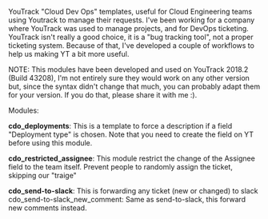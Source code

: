 YouTrack "Cloud Dev Ops" templates, useful for Cloud Engineering teams using Youtrack to manage their requests. I've been working for a company where
YouTrack was used to manage projects, and for DevOps ticketing. YouTrack isn't really a good choice, it is a "bug tracking tool", not a proper ticketing
system. Because of that, I've developed a couple of workflows to help us making YT a bit more useful.

NOTE: This modules have been developed and used on YouTrack 2018.2 (Build 43208), I'm not entirely sure they would work on any other version but, since
      the syntax didn't change that much, you can probably adapt them for your version. If you do that, please share it with me :).

Modules:

**cdo_deployments**: This is a template to force a description if a field "Deployment type" is chosen. Note that you need to create the field on YT before using this module. 

**cdo_restricted_assignee**: This module restrict the change of the Assignee field to the team itself. Prevent people to randomly assign the ticket, skipping our "traige" 

**cdo_send-to-slack**: This is forwarding any ticket (new or changed) to slack cdo_send-to-slack_new_comment: Same as send-to-slack, this forward new comments instead.
